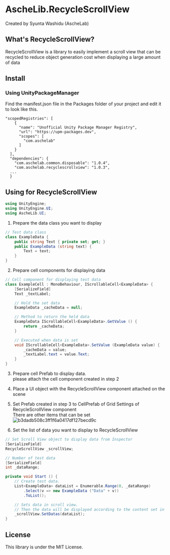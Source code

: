 # AscheLib.RecycleScrollView
Created by Syunta Washidu (AscheLab)

## What's RecycleScrollView?
RecycleScrollView is a library to easily implement a scroll view that can be recycled to reduce object generation cost when displaying a large amount of data

## Install
### Using UnityPackageManager
Find the manifest.json file in the Packages folder of your project and edit it to look like this.
```
"scopedRegistries": [
    {
      "name": "Unofficial Unity Package Manager Registry",
      "url": "https://upm-packages.dev",
      "scopes": [
        "com.aschelab"
      ]
    }
  ],
  "dependencies": {
    "com.aschelab.common.disposable": "1.0.4",
    "com.aschelab.recyclescrollview": "1.0.3",
  ...
  }
```
## Using for RecycleScrollView
```csharp
using UnityEngine;
using UnityEngine.UI;
using AscheLib.UI;
```

1. Prepare the data class you want to display
```csharp
// Test data class
class ExampleData {
	public string Text { private set; get; }
	public ExampleData (string text) {
		Text = text;
	}
}
```

2. Prepare cell components for displaying data
```csharp
// Cell component for displaying test data
class ExampleCell : MonoBehaviour, IScrollableCell<ExampleData> {
	[SerializeField]
	Text _textLabel;

	// Hold the set data
	ExampleData _cacheData = null;

	// Method to return the held data
	ExampleData IScrollableCell<ExampleData>.GetValue () {
		return _cacheData;
	}

	// Executed when data is set
	void IScrollableCell<ExampleData>.SetValue (ExampleData value) {
		_cacheData = value;
		_textLabel.text = value.Text;
	}
}
```

3. Prepare cell Prefab to display data.<br>
please attach the cell component created in step 2

4. Place a UI object with the RecycleScrollView component attached on the scene

5. Set Prefab created in step 3 to CellPrefab of Grid Settings of RecycleScrollView component<br>
There are other items that can be set<br>
![b3dadb508c3ff1f6a0417df127becd9c](https://user-images.githubusercontent.com/47095602/61518763-52323c00-aa45-11e9-9382-110d664922b7.png)

6. Set the list of data you want to display to RecycleScrollView
```csharp
// Set Scroll View object to display data from Inspector
[SerializeField]
RecycleScrollView _scrollView;

// Number of test data
[SerializeField]
int _dataRange;

private void Start () {
    // Create test data.
    List<ExampleData> dataList = Enumerable.Range(0, _dataRange)
        .Select(v => new ExampleData ("Data" + v))
        .ToList();

    // Sets data in scroll view.
    // Then the data will be displayed according to the content set in ScrollView
    _scrollView.SetDatas(dataList);
}
```

## License
This library is under the MIT License.